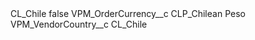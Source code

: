 <?xml version="1.0" encoding="UTF-8"?>
<CustomMetadata xmlns="http://soap.sforce.com/2006/04/metadata" xmlns:xsi="http://www.w3.org/2001/XMLSchema-instance" xmlns:xsd="http://www.w3.org/2001/XMLSchema">
    <label>CL_Chile</label>
    <protected>false</protected>
    <values>
        <field>VPM_OrderCurrency__c</field>
        <value xsi:type="xsd:string">CLP_Chilean Peso</value>
    </values>
    <values>
        <field>VPM_VendorCountry__c</field>
        <value xsi:type="xsd:string">CL_Chile</value>
    </values>
</CustomMetadata>
